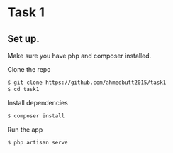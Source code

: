 # Task 1


## Set up.
Make sure you have php and composer installed.

Clone the repo
```bash
$ git clone https://github.com/ahmedbutt2015/task1
$ cd task1
```

Install dependencies
```bash
$ composer install
```

Run the app
```bash
$ php artisan serve
```

